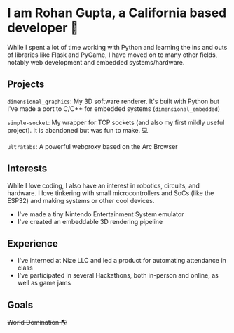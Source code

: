 # I am Rohan Gupta, a California based developer 👋

While I spent a lot of time working with Python and learning the ins and outs of libraries like Flask and PyGame, I have moved on to many other fields, notably web development and embedded systems/hardware.

## Projects
`dimensional_graphics`: My 3D software renderer. It's built with Python but I've made a port to C/C++ for embedded systems (`dimensional_embedded`)

`simple-socket`: My wrapper for TCP sockets (and also my first mildly useful project). It is abandoned but was fun to make. 💻

`ultratabs`: A powerful webproxy based on the Arc Browser

## Interests
While I love coding, I also have an interest in robotics, circuits, and hardware. 
I love tinkering with small microcontrollers and SoCs (like the ESP32) and making systems or other cool devices.
 - I've made a tiny Nintendo Entertainment System emulator
 - I've created an embeddable 3D rendering pipeline

## Experience
 - I've interned at Nize LLC and led a product for automating attendance in class
 - I've participated in several Hackathons, both in-person and online, as well as game jams

## Goals
~~World Domination 🌎~~
